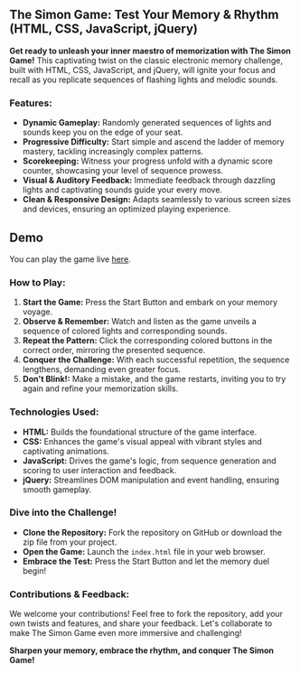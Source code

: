 ## The Simon Game: Test Your Memory & Rhythm (HTML, CSS, JavaScript, jQuery)

**Get ready to unleash your inner maestro of memorization with The Simon Game!** This captivating twist on the classic electronic memory challenge, built with HTML, CSS, JavaScript, and jQuery, will ignite your focus and recall as you replicate sequences of flashing lights and melodic sounds.

### Features:

* **Dynamic Gameplay:** Randomly generated sequences of lights and sounds keep you on the edge of your seat.
* **Progressive Difficulty:** Start simple and ascend the ladder of memory mastery, tackling increasingly complex patterns.
* **Scorekeeping:** Witness your progress unfold with a dynamic score counter, showcasing your level of sequence prowess.
* **Visual & Auditory Feedback:** Immediate feedback through dazzling lights and captivating sounds guide your every move.
* **Clean & Responsive Design:** Adapts seamlessly to various screen sizes and devices, ensuring an optimized playing experience.

## Demo

You can play the game live [here](https://ani0202.github.io/The-Simon-Game/).

### How to Play:

1. **Start the Game:** Press the Start Button and embark on your memory voyage.
2. **Observe & Remember:** Watch and listen as the game unveils a sequence of colored lights and corresponding sounds.
3. **Repeat the Pattern:** Click the corresponding colored buttons in the correct order, mirroring the presented sequence.
4. **Conquer the Challenge:** With each successful repetition, the sequence lengthens, demanding even greater focus.
5. **Don't Blink!:** Make a mistake, and the game restarts, inviting you to try again and refine your memorization skills.

### Technologies Used:

* **HTML:** Builds the foundational structure of the game interface.
* **CSS:** Enhances the game's visual appeal with vibrant styles and captivating animations.
* **JavaScript:** Drives the game's logic, from sequence generation and scoring to user interaction and feedback.
* **jQuery:** Streamlines DOM manipulation and event handling, ensuring smooth gameplay.

### Dive into the Challenge!

* **Clone the Repository:** Fork the repository on GitHub or download the zip file from your project.
* **Open the Game:** Launch the `index.html` file in your web browser.
* **Embrace the Test:** Press the Start Button and let the memory duel begin!

### Contributions & Feedback:

We welcome your contributions! Feel free to fork the repository, add your own twists and features, and share your feedback. Let's collaborate to make The Simon Game even more immersive and challenging!

**Sharpen your memory, embrace the rhythm, and conquer The Simon Game!**
